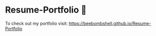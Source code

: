 # Resume-Portfolio 🚀

To check out my portfolio visit: https://beebombshell.github.io/Resume-Portfolio
